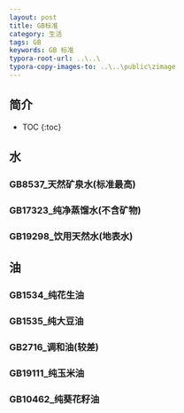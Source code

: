 ```yaml
---
layout: post
title: GB标准
category: 生活
tags: GB
keywords: GB 标准
typora-root-url: ..\..\
typora-copy-images-to: ..\..\public\zimage
---
```


## 简介
 * TOC
 {:toc}

## 水


### GB8537_天然矿泉水(标准最高)


### GB17323_纯净蒸馏水(不含矿物)


### GB19298_饮用天然水(地表水)



## 油

### GB1534_纯花生油

### GB1535_纯大豆油

### GB2716_调和油(较差)

### GB19111_纯玉米油

### GB10462_纯葵花籽油







